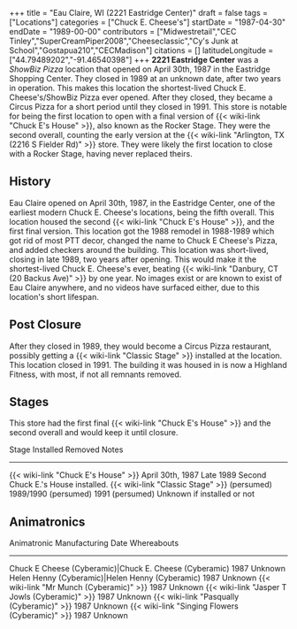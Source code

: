 +++
title = "Eau Claire, WI (2221 Eastridge Center)"
draft = false
tags = ["Locations"]
categories = ["Chuck E. Cheese's"]
startDate = "1987-04-30"
endDate = "1989-00-00"
contributors = ["Midwestretail","CEC Tinley","SuperCreamPiper2008","Cheeseclassic","Cy's Junk at School","Gostapua210","CECMadison"]
citations = []
latitudeLongitude = ["44.79489202","-91.46540398"]
+++
**2221 Eastridge Center** was a *ShowBiz Pizza* location that opened on April 30th, 1987 in the Eastridge Shopping Center. They closed in 1989 at an unknown date, after two years in operation. This makes this location the shortest-lived Chuck E. Cheese's/ShowBiz Pizza ever opened. After they closed, they became a Circus Pizza for a short period until they closed in 1991.
This store is notable for being the first location to open with a final version of {{< wiki-link "Chuck E's House" >}}, also known as the Rocker Stage. They were the second overall, counting the early version at the {{< wiki-link "Arlington, TX (2216 S Fielder Rd)" >}} store. They were likely the first location to close with a Rocker Stage, having never replaced theirs.

## History

Eau Claire opened on April 30th, 1987, in the Eastridge Center, one of the earliest modern Chuck E. Cheese's locations, being the fifth overall. This location housed the second {{< wiki-link "Chuck E's House" >}}, and the first final version. This location got the 1988 remodel in 1988-1989 which got rid of most PTT decor, changed the name to Chuck E Cheese's Pizza, and added checkers around the building. This location was short-lived, closing in late 1989, two years after opening. This would make it the shortest-lived Chuck E. Cheese's ever, beating {{< wiki-link "Danbury, CT (20 Backus Ave)" >}} by one year. No images exist or are known to exist of Eau Claire anywhere, and no videos have surfaced either, due to this location's short lifespan.

## Post Closure

After they closed in 1989, they would become a Circus Pizza restaurant, possibly getting a {{< wiki-link "Classic Stage" >}} installed at the location. This location closed in 1991. The building it was housed in is now a Highland Fitness, with most, if not all remnants removed.

## Stages

This store had the first final {{< wiki-link "Chuck E's House" >}} and the second overall and would keep it until closure.

  Stage                                              Installed              Removed           Notes
  -------------------------------------------------- ---------------------- ----------------- -------------------------------------
  {{< wiki-link "Chuck E's House" >}}           April 30th, 1987       Late 1989         Second Chuck E.'s House installed.
  {{< wiki-link "Classic Stage" >}} (persumed)   1989/1990 (persumed)   1991 (persumed)   Unknown if installed or not

## Animatronics

  Animatronic                                               Manufacturing Date   Whereabouts
  --------------------------------------------------------- -------------------- -------------
  Chuck E Cheese (Cyberamic)|Chuck E. Cheese (Cyberamic)   1987                 Unknown
  Helen Henny (Cyberamic)|Helen Henny (Cyberamic)          1987                 Unknown
  {{< wiki-link "Mr Munch (Cyberamic)" >}}              1987                 Unknown
  {{< wiki-link "Jasper T Jowls (Cyberamic)" >}}        1987                 Unknown
  {{< wiki-link "Pasqually (Cyberamic)" >}}             1987                 Unknown
  {{< wiki-link "Singing Flowers (Cyberamic)" >}}       1987                 Unknown
